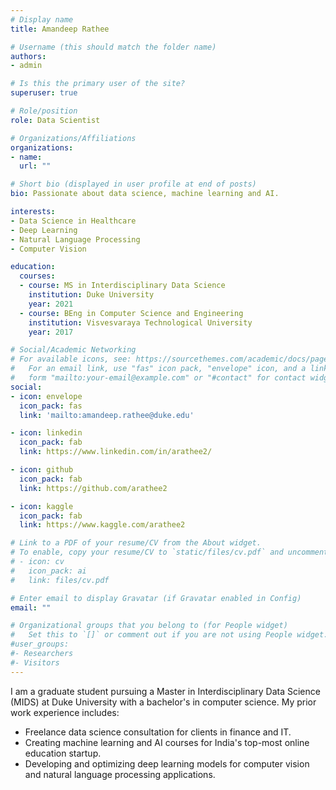 ```yaml
---
# Display name
title: Amandeep Rathee

# Username (this should match the folder name)
authors:
- admin

# Is this the primary user of the site?
superuser: true

# Role/position
role: Data Scientist

# Organizations/Affiliations
organizations:
- name:
  url: ""

# Short bio (displayed in user profile at end of posts)
bio: Passionate about data science, machine learning and AI.

interests:
- Data Science in Healthcare
- Deep Learning
- Natural Language Processing
- Computer Vision

education:
  courses:
  - course: MS in Interdisciplinary Data Science
    institution: Duke University
    year: 2021
  - course: BEng in Computer Science and Engineering
    institution: Visvesvaraya Technological University
    year: 2017

# Social/Academic Networking
# For available icons, see: https://sourcethemes.com/academic/docs/page-builder/#icons
#   For an email link, use "fas" icon pack, "envelope" icon, and a link in the
#   form "mailto:your-email@example.com" or "#contact" for contact widget.
social:
- icon: envelope
  icon_pack: fas
  link: 'mailto:amandeep.rathee@duke.edu'

- icon: linkedin
  icon_pack: fab
  link: https://www.linkedin.com/in/arathee2/

- icon: github
  icon_pack: fab
  link: https://github.com/arathee2

- icon: kaggle
  icon_pack: fab
  link: https://www.kaggle.com/arathee2

# Link to a PDF of your resume/CV from the About widget.
# To enable, copy your resume/CV to `static/files/cv.pdf` and uncomment the lines below.
# - icon: cv
#   icon_pack: ai
#   link: files/cv.pdf

# Enter email to display Gravatar (if Gravatar enabled in Config)
email: ""

# Organizational groups that you belong to (for People widget)
#   Set this to `[]` or comment out if you are not using People widget.
#user_groups:
#- Researchers
#- Visitors
---
```


I am a graduate student pursuing a Master in Interdisciplinary Data Science (MIDS) at Duke University with a bachelor's in computer science. My prior work experience includes:
- Freelance data science consultation for clients in finance and IT.
- Creating machine learning and AI courses for India's top-most online education startup.
- Developing and optimizing deep learning models for computer vision and natural language processing applications.
